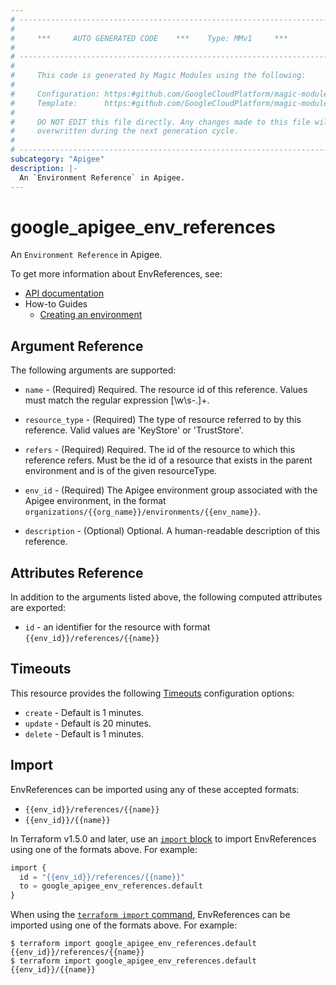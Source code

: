 ```yaml
---
# ----------------------------------------------------------------------------
#
#     ***     AUTO GENERATED CODE    ***    Type: MMv1     ***
#
# ----------------------------------------------------------------------------
#
#     This code is generated by Magic Modules using the following:
#
#     Configuration: https:#github.com/GoogleCloudPlatform/magic-modules/tree/main/mmv1/products/apigee/EnvReferences.yaml
#     Template:      https:#github.com/GoogleCloudPlatform/magic-modules/tree/main/mmv1/templates/terraform/resource.html.markdown.tmpl
#
#     DO NOT EDIT this file directly. Any changes made to this file will be
#     overwritten during the next generation cycle.
#
# ----------------------------------------------------------------------------
subcategory: "Apigee"
description: |-
  An `Environment Reference` in Apigee.
---
```


# google_apigee_env_references

An `Environment Reference` in Apigee.


To get more information about EnvReferences, see:

* [API documentation](https://cloud.google.com/apigee/docs/reference/apis/apigee/rest/v1/organizations.environments.references/create)
* How-to Guides
    * [Creating an environment](https://cloud.google.com/apigee/docs/api-platform/get-started/create-environment)


## Argument Reference

The following arguments are supported:


* `name` -
  (Required)
  Required. The resource id of this reference. Values must match the regular expression [\w\s-.]+.

* `resource_type` -
  (Required)
  The type of resource referred to by this reference. Valid values are 'KeyStore' or 'TrustStore'.

* `refers` -
  (Required)
  Required. The id of the resource to which this reference refers. Must be the id of a resource that exists in the parent environment and is of the given resourceType.

* `env_id` -
  (Required)
  The Apigee environment group associated with the Apigee environment,
  in the format `organizations/{{org_name}}/environments/{{env_name}}`.


* `description` -
  (Optional)
  Optional. A human-readable description of this reference.



## Attributes Reference

In addition to the arguments listed above, the following computed attributes are exported:

* `id` - an identifier for the resource with format `{{env_id}}/references/{{name}}`


## Timeouts

This resource provides the following
[Timeouts](https://developer.hashicorp.com/terraform/plugin/sdkv2/resources/retries-and-customizable-timeouts) configuration options:

- `create` - Default is 1 minutes.
- `update` - Default is 20 minutes.
- `delete` - Default is 1 minutes.

## Import


EnvReferences can be imported using any of these accepted formats:

* `{{env_id}}/references/{{name}}`
* `{{env_id}}/{{name}}`


In Terraform v1.5.0 and later, use an [`import` block](https://developer.hashicorp.com/terraform/language/import) to import EnvReferences using one of the formats above. For example:

```tf
import {
  id = "{{env_id}}/references/{{name}}"
  to = google_apigee_env_references.default
}
```

When using the [`terraform import` command](https://developer.hashicorp.com/terraform/cli/commands/import), EnvReferences can be imported using one of the formats above. For example:

```
$ terraform import google_apigee_env_references.default {{env_id}}/references/{{name}}
$ terraform import google_apigee_env_references.default {{env_id}}/{{name}}
```
